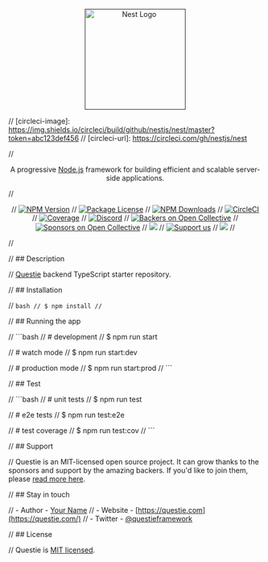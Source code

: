  <p align="center">
   <a href="" target="blank"><img src="[https://nestjs.com/img/logo-small.svg](https://res.cloudinary.com/dzupkbfvj/image/upload/v1715043711/image_z7sesj.png)" width="200" alt="Nest Logo" /></a>
 </p>

// [circleci-image]: https://img.shields.io/circleci/build/github/nestjs/nest/master?token=abc123def456
// [circleci-url]: https://circleci.com/gh/nestjs/nest

// <p align="center">A progressive <a href="http://nodejs.org" target="_blank">Node.js</a> framework for building efficient and scalable server-side applications.</p>
//     <p align="center">
// <a href="https://www.npmjs.com/~nestjscore" target="_blank"><img src="https://img.shields.io/npm/v/@nestjs/core/svg" alt="NPM Version" /></a>
// <a href="https://www.npmjs.com/~nestjscore" target="_blank"><img src="https://img.shields.io/npm/l/@nestjs/core/svg" alt="Package License" /></a>
// <a href="https://www.npmjs.com/~nestjscore" target="_blank"><img src="https://img.shields.io/npm/dm/@nestjs/common/svg" alt="NPM Downloads" /></a>
// <a href="https://circleci.com/gh/nestjs/nest" target="_blank"><img src="https://img.shields.io/circleci/build/github/nestjs/nest/master" alt="CircleCI" /></a>
// <a href="https://coveralls.io/github/nestjs/nest?branch=master" target="_blank"><img src="https://coveralls.io/repos/github/nestjs/nest/badge.svg?branch=master#9" alt="Coverage" /></a>
// <a href="https://discord.gg/G7Qnnhy" target="_blank"><img src="https://img.shields.io/badge/discord-online-brightgreen.svg" alt="Discord"/></a>
// <a href="https://opencollective.com/nest#backer" target="_blank"><img src="https://opencollective.com/nest/backers/svg" alt="Backers on Open Collective" /></a>
// <a href="https://opencollective.com/nest#sponsor" target="_blank"><img src="https://opencollective.com/nest/sponsors/svg" alt="Sponsors on Open Collective" /></a>
//   <a href="https://paypal.me/kamilmysliwiec" target="_blank"><img src="https://img.shields.io/badge/Donate-PayPal-ff3f59.svg"/></a>
//     <a href="https://opencollective.com/nest#sponsor"  target="_blank"><img src="https://img.shields.io/badge/Support%20us-Open%20Collective-41B883.svg" alt="Support us"></a>
//   <a href="https://twitter.com/nestframework" target="_blank"><img src="https://img.shields.io/twitter/follow/nestframework.svg?style=social&label=Follow"></a>
// </p>
//   <!--[![Backers on Open Collective](https://opencollective.com/nest/backers/svg)](https://opencollective.com/nest#backer)
//   [![Sponsors on Open Collective](https://opencollective.com/nest/sponsors/svg)](https://opencollective.com/nest#sponsor)-->

// ## Description

// [Questie](https://github.com/yourusername/questie) backend TypeScript starter repository.

// ## Installation

// ```bash
// $ npm install
// ```

// ## Running the app

// ```bash
// # development
// $ npm run start

// # watch mode
// $ npm run start:dev

// # production mode
// $ npm run start:prod
// ```

// ## Test

// ```bash
// # unit tests
// $ npm run test

// # e2e tests
// $ npm run test:e2e

// # test coverage
// $ npm run test:cov
// ```

// ## Support

// Questie is an MIT-licensed open source project. It can grow thanks to the sponsors and support by the amazing backers. If you'd like to join them, please [read more here](https://docs.questie.com/support).

// ## Stay in touch

// - Author - [Your Name](https://yourwebsite.com)
// - Website - [https://questie.com](https://questie.com/)
// - Twitter - [@questieframework](https://twitter.com/questieframework)

// ## License

// Questie is [MIT licensed](LICENSE).
